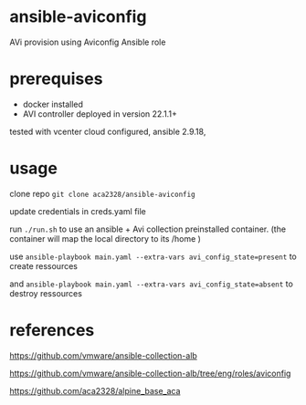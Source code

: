 # ansible-aviconfig
AVi provision using Aviconfig Ansible role

# prerequises
- docker installed
- AVI controller deployed in version 22.1.1+

tested with vcenter cloud configured, ansible 2.9.18, 


# usage
clone repo `git clone aca2328/ansible-aviconfig`

update credentials in creds.yaml file

run `./run.sh` to use an ansible + Avi collection preinstalled container. (the container will map the local directory to its /home ) 

use `ansible-playbook main.yaml --extra-vars avi_config_state=present` to create ressources 

and `ansible-playbook main.yaml --extra-vars avi_config_state=absent` to destroy ressources

# references

https://github.com/vmware/ansible-collection-alb

https://github.com/vmware/ansible-collection-alb/tree/eng/roles/aviconfig

https://github.com/aca2328/alpine_base_aca
